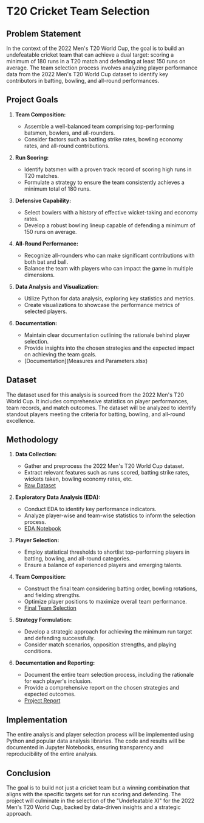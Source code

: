 # T20 Cricket Team Selection

## Problem Statement

In the context of the 2022 Men's T20 World Cup, the goal is to build an undefeatable cricket team that can achieve a dual target: scoring a minimum of 180 runs in a T20 match and defending at least 150 runs on average. The team selection process involves analyzing player performance data from the 2022 Men's T20 World Cup dataset to identify key contributors in batting, bowling, and all-round performances.

## Project Goals

1. **Team Composition:**
   - Assemble a well-balanced team comprising top-performing batsmen, bowlers, and all-rounders.
   - Consider factors such as batting strike rates, bowling economy rates, and all-round contributions.

2. **Run Scoring:**
   - Identify batsmen with a proven track record of scoring high runs in T20 matches.
   - Formulate a strategy to ensure the team consistently achieves a minimum total of 180 runs.

3. **Defensive Capability:**
   - Select bowlers with a history of effective wicket-taking and economy rates.
   - Develop a robust bowling lineup capable of defending a minimum of 150 runs on average.

4. **All-Round Performance:**
   - Recognize all-rounders who can make significant contributions with both bat and ball.
   - Balance the team with players who can impact the game in multiple dimensions.

5. **Data Analysis and Visualization:**
   - Utilize Python for data analysis, exploring key statistics and metrics.
   - Create visualizations to showcase the performance metrics of selected players.

6. **Documentation:**
   - Maintain clear documentation outlining the rationale behind player selection.
   - Provide insights into the chosen strategies and the expected impact on achieving the team goals.
   - [Documentation](Measures and Parameters.xlsx)

## Dataset

The dataset used for this analysis is sourced from the 2022 Men's T20 World Cup. It includes comprehensive statistics on player performances, team records, and match outcomes. The dataset will be analyzed to identify standout players meeting the criteria for batting, bowling, and all-round excellence.

## Methodology

1. **Data Collection:**
   - Gather and preprocess the 2022 Men's T20 World Cup dataset.
   - Extract relevant features such as runs scored, batting strike rates, wickets taken, bowling economy rates, etc.
   - [Raw Dataset](data/raw/2022_T20_World_Cup_Data.csv)

2. **Exploratory Data Analysis (EDA):**
   - Conduct EDA to identify key performance indicators.
   - Analyze player-wise and team-wise statistics to inform the selection process.
   - [EDA Notebook](notebooks/exploratory_data_analysis.ipynb)

3. **Player Selection:**
   - Employ statistical thresholds to shortlist top-performing players in batting, bowling, and all-round categories.
   - Ensure a balance of experienced players and emerging talents.

4. **Team Composition:**
   - Construct the final team considering batting order, bowling rotations, and fielding strengths.
   - Optimize player positions to maximize overall team performance.
   - [Final Team Selection](notebooks/final_team_selection.ipynb)

5. **Strategy Formulation:**
   - Develop a strategic approach for achieving the minimum run target and defending successfully.
   - Consider match scenarios, opposition strengths, and playing conditions.

6. **Documentation and Reporting:**
   - Document the entire team selection process, including the rationale for each player's inclusion.
   - Provide a comprehensive report on the chosen strategies and expected outcomes.
   - [Project Report](reports/project_report.pdf)

## Implementation

The entire analysis and player selection process will be implemented using Python and popular data analysis libraries. The code and results will be documented in Jupyter Notebooks, ensuring transparency and reproducibility of the entire analysis.

## Conclusion

The goal is to build not just a cricket team but a winning combination that aligns with the specific targets set for run scoring and defending. The project will culminate in the selection of the "Undefeatable XI" for the 2022 Men's T20 World Cup, backed by data-driven insights and a strategic approach.
